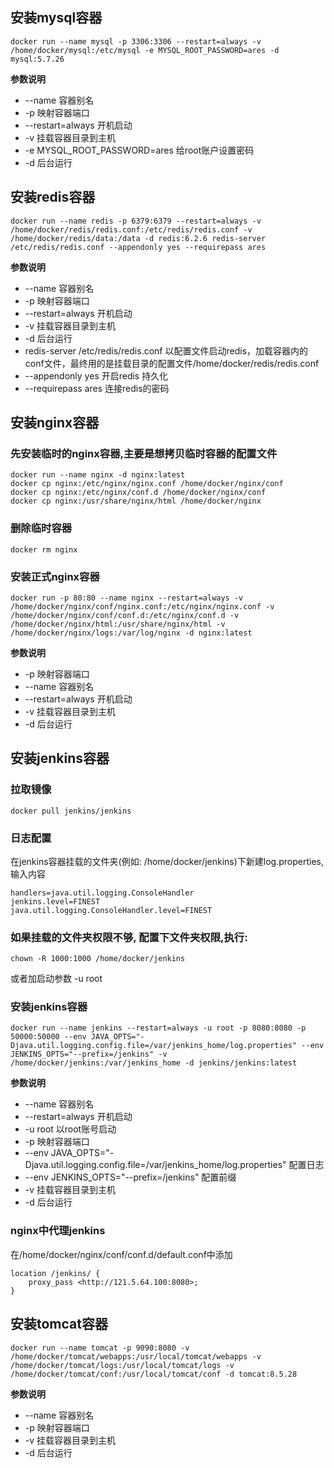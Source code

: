 <!--
 * @author: ares
 * @date: 2022-01-14 08:53:00
 * @lastEditTime: 2022-01-14 13:12:37
 * @lastEditors: ares
 * @description: 
 * 
-->
## 安装mysql容器

```shell
docker run --name mysql -p 3306:3306 --restart=always -v /home/docker/mysql:/etc/mysql -e MYSQL_ROOT_PASSWORD=ares -d mysql:5.7.26
```

**参数说明**

+ --name  容器别名
+ -p  映射容器端口
+ --restart=always  开机启动
+ -v  挂载容器目录到主机
+ -e  MYSQL_ROOT_PASSWORD=ares 给root账户设置密码
+ -d  后台运行

## 安装redis容器

```shell
docker run --name redis -p 6379:6379 --restart=always -v /home/docker/redis/redis.conf:/etc/redis/redis.conf -v /home/docker/redis/data:/data -d redis:6.2.6 redis-server /etc/redis/redis.conf --appendonly yes --requirepass ares
```

**参数说明**

+ --name  容器别名
+ -p  映射容器端口
+ --restart=always  开机启动
+ -v  挂载容器目录到主机
+ -d  后台运行
+ redis-server /etc/redis/redis.conf  以配置文件启动redis，加载容器内的conf文件，最终用的是挂载目录的配置文件/home/docker/redis/redis.conf
+ --appendonly yes  开启redis 持久化
+ --requirepass ares 连接redis的密码

## 安装nginx容器

### 先安装临时的nginx容器,主要是想拷贝临时容器的配置文件

```shell
docker run --name nginx -d nginx:latest
docker cp nginx:/etc/nginx/nginx.conf /home/docker/nginx/conf
docker cp nginx:/etc/nginx/conf.d /home/docker/nginx/conf
docker cp nginx:/usr/share/nginx/html /home/docker/nginx
```

### 删除临时容器

```shell
docker rm nginx
```

### 安装正式nginx容器

```shell
docker run -p 80:80 --name nginx --restart=always -v /home/docker/nginx/conf/nginx.conf:/etc/nginx/nginx.conf -v /home/docker/nginx/conf/conf.d:/etc/nginx/conf.d -v /home/docker/nginx/html:/usr/share/nginx/html -v /home/docker/nginx/logs:/var/log/nginx -d nginx:latest
```

**参数说明**

+ -p  映射容器端口
+ --name  容器别名
+ --restart=always  开机启动
+ -v  挂载容器目录到主机
+ -d  后台运行

## 安装jenkins容器

### 拉取镜像

```shell
docker pull jenkins/jenkins
```

### 日志配置

在jenkins容器挂载的文件夹(例如: /home/docker/jenkins)下新建log.properties,输入内容

```
handlers=java.util.logging.ConsoleHandler
jenkins.level=FINEST
java.util.logging.ConsoleHandler.level=FINEST
```

### 如果挂载的文件夹权限不够, 配置下文件夹权限,执行:

```shell
chown -R 1000:1000 /home/docker/jenkins
```

或者加启动参数 -u root

### 安装jenkins容器

```shell
docker run --name jenkins --restart=always -u root -p 8080:8080 -p 50000:50000 --env JAVA_OPTS="-Djava.util.logging.config.file=/var/jenkins_home/log.properties" --env JENKINS_OPTS="--prefix=/jenkins" -v /home/docker/jenkins:/var/jenkins_home -d jenkins/jenkins:latest
```

**参数说明**

+ --name  容器别名
+ --restart=always  开机启动
+ -u root  以root账号启动
+ -p  映射容器端口
+ --env JAVA_OPTS="-Djava.util.logging.config.file=/var/jenkins_home/log.properties"  配置日志
+ --env JENKINS_OPTS="--prefix=/jenkins"  配置前缀
+ -v  挂载容器目录到主机
+ -d  后台运行

### nginx中代理jenkins

在/home/docker/nginx/conf/conf.d/default.conf中添加

```
location /jenkins/ {
    proxy_pass <http://121.5.64.100:8080>;
}
```

## 安装tomcat容器

```shell
docker run --name tomcat -p 9090:8080 -v /home/docker/tomcat/webapps:/usr/local/tomcat/webapps -v /home/docker/tomcat/logs:/usr/local/tomcat/logs -v /home/docker/tomcat/conf:/usr/local/tomcat/conf -d tomcat:8.5.28
```

**参数说明**

+ --name  容器别名
+ -p  映射容器端口
+ -v  挂载容器目录到主机
+ -d  后台运行
